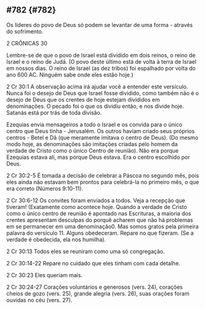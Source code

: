 ## #782 {#782}

Os líderes do povo de Deus só podem se levantar de uma forma - através do sofrimento.

2 CRÔNICAS 30

Lembre-se de que o povo de Israel está dividido em dois reinos, o reino de Israel e o reino de Judá. (O povo deste último está de volta à terra de Israel em nossos dias. O reino de Israel (as dez tribos) foi espalhado por volta do ano 600 AC. Ninguém sabe onde eles estão hoje.)

2 Cr 30:1 A observação acima irá ajudar você a entender este versículo. Nunca foi o desejo de Deus que Israel fosse dividido, como também não é o desejo de Deus que os crentes de hoje estejam divididos em denominações. O pecado foi o que os dividiu então, e nos divide hoje. Satanás está por trás de toda divisão.

Ezequias envia mensageiros a todo o Israel e os convida para o único centro que Deus tinha - Jerusalém. Os outros haviam criado seus próprios centros - Betel e Dã (que meramente imitava o centro de Deus). (Do mesmo modo hoje, as denominações são imitações criadas pelo homem da verdade de Cristo como o único Centro de reunião). Não era porque Ezequias estava ali, mas porque Deus estava. Era o centro escolhido por Deus.

2 Cr 30:2-5 É tomada a decisão de celebrar a Páscoa no segundo mês, pois eles ainda não estavam bem prontos para celebrá-la no primeiro mês, o que era correto (Números 9:10-11).

2 Cr 30:6-12 Os convites foram enviados a todos. Veja a recepção que tiveram! (Exatamente como acontece hoje. Quando a verdade de Cristo como o único centro de reunião é apontado nas Escrituras, a maioria dos crentes apresentam desculpas do porquê acharem que não há problemas em se permanecer em uma denominação0\. Mas somos gratos pela primeira palavra do versículo 11\. Alguns obedeceram. Repare no que fizeram. (Se a verdade é obedecida, ela nos humilha).

2 Cr 30:13 Todos eles se reuniram como uma só congregação.

2 Cr 30:14-22 Repare no cuidado que eles tinham com cada detalhe.

2 Cr 30:23 Eles queriam mais.

2 Cr 30:24-27 Corações voluntários e generosos (vers. 24), corações cheios de gozo (vers. 25), grande alegria (vers. 26), suas orações foram ouvidas no céu (vers. 27).